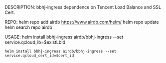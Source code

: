 DESCRIPTION:
	bbhj-ingress dependence on Tencent Load Balance and SSL Cert.

REPO:
	helm repo add airdb https://www.airdb.com/helm/
	helm repo update
	helm search repo airdb

USAGE:
	helm install bbhj-ingress airdb/bbhj-ingress --set service.qcloud_lb=$existLbId

	helm install bbhj-ingress airdb/bbhj-ingress --set service.qcloud_cert_id=$cert_id
